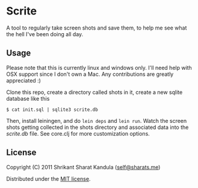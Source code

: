 # Scrite

A tool to regularly take screen shots and save them, to help me see what the
hell I've been doing all day.

## Usage

Please note that this is currently linux and windows only. I'll need help with
OSX support since I don't own a Mac. Any contributions are greatly appreciated
:)

Clone this repo, create a directory called shots in it, create a new sqlite
database like this

    $ cat init.sql | sqlite3 scrite.db

Then, install leiningen, and do `lein deps` and `lein run`. Watch the screen
shots getting collected in the shots directory and associated data into the
*scrite.db* file. See core.clj for more customization options.

## License

Copyright (C) 2011 Shrikant Sharat Kandula (self@sharats.me)

Distributed under the [MIT license](http://mit.sharats.me).
